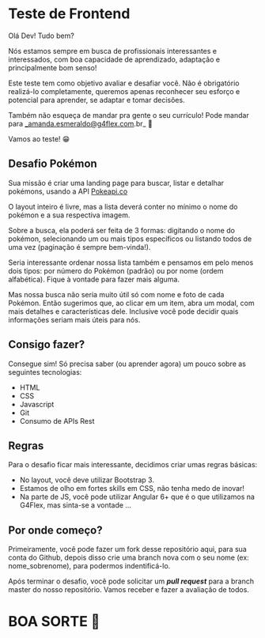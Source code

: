 # Teste de Frontend

Olá Dev!  Tudo bem?

Nós estamos sempre em busca de profissionais interessantes e interessados, com boa capacidade de aprendizado, adaptação e principalmente bom senso!

Este teste tem como objetivo avaliar e desafiar você. Não é obrigatório realizá-lo completamente, queremos apenas reconhecer seu esforço e potencial para aprender, se adaptar e tomar decisões.

Também não esqueça de mandar pra gente o seu currículo! Pode mandar para _amanda.esmeraldo@g4flex.com.br_ :green_heart:

Vamos ao teste! :grin:

## Desafio Pokémon

Sua missão é criar uma landing page para buscar, listar e detalhar pokémons, usando a API [Pokeapi.co](https://pokeapi.co/)

O layout inteiro é livre, mas a lista deverá conter no mínimo o nome do pokémon e a sua respectiva imagem.

Sobre a busca, ela poderá ser feita de 3 formas: digitando o nome do pokémon, selecionando um ou mais tipos específicos ou listando todos de uma vez (paginação é sempre bem-vinda!).

Seria interessante ordenar nossa lista também e pensamos em pelo menos dois tipos: por número do Pokémon (padrão) ou por nome (ordem alfabética). Fique à vontade para fazer mais alguma.

Mas nossa busca não seria muito útil só com nome e foto de cada Pokémon. Então sugerimos que, ao clicar em um item, abra um modal, com mais detalhes e características dele. Inclusive você pode decidir quais informações seriam mais úteis para nós.

## Consigo fazer?

Consegue sim! Só precisa saber (ou aprender agora) um pouco sobre as seguintes tecnologias:
- HTML
- CSS 
- Javascript
- Git
- Consumo de APIs Rest


## Regras

Para o desafio ficar mais interessante, decidimos criar umas regras básicas:
- No layout, você deve utilizar Bootstrap 3. 
- Estamos de olho em fortes skills em CSS, não tenha medo de inovar!
- Na parte de JS, você pode utilizar Angular 6+ que é o que utilizamos na G4Flex, mas sinta-se a vontade ... 

## Por onde começo?

Primeiramente, você pode fazer um fork desse repositório aqui, para sua conta do Github, depois disso crie uma branch nova com o seu nome (ex: nome_sobrenome), para podermos indentificá-lo.

Após terminar o desafio, você pode solicitar um ***pull request*** para a branch master do nosso repositório. Vamos receber e fazer a avaliação de todos.

# BOA SORTE :sparkling_heart:

